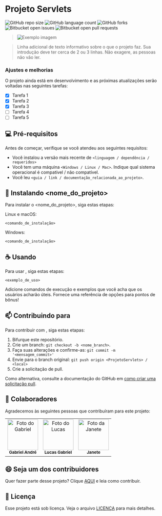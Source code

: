 # Projeto Servlets

![GitHub repo size](https://img.shields.io/github/repo-size/gabrielandre-math/ProjetoServlets?style=for-the-badge)
![GitHub language count](https://img.shields.io/github/languages/count/gabrielandre-math/ProjetoServlets?style=for-the-badge)
![GitHub forks](https://img.shields.io/github/forks/gabrielandre-math/ProjetoServlets?style=for-the-badge)
![Bitbucket open issues](https://img.shields.io/bitbucket/issues/gabrielandre-math/ProjetoServlets?style=for-the-badge)
![Bitbucket open pull requests](https://img.shields.io/bitbucket/pr-raw/gabrielandre-math/ProjetoServlets?style=for-the-badge)

> <img src="imagem.png" alt="Exemplo imagem">

> Linha adicional de texto informativo sobre o que o projeto faz. Sua introdução deve ter cerca de 2 ou 3 linhas. Não exagere, as pessoas não vão ler.

### Ajustes e melhorias

O projeto ainda está em desenvolvimento e as próximas atualizações serão voltadas nas seguintes tarefas:

- [x] Tarefa 1
- [x] Tarefa 2
- [x] Tarefa 3
- [ ] Tarefa 4
- [ ] Tarefa 5

## 💻 Pré-requisitos

Antes de começar, verifique se você atendeu aos seguintes requisitos:

- Você instalou a versão mais recente de `<linguagem / dependência / requeridos>`
- Você tem uma máquina `<Windows / Linux / Mac>`. Indique qual sistema operacional é compatível / não compatível.
- Você leu `<guia / link / documentação_relacionada_ao_projeto>`.

## 🚀 Instalando <nome_do_projeto>

Para instalar o <nome_do_projeto>, siga estas etapas:

Linux e macOS:

```
<comando_de_instalação>
```

Windows:

```
<comando_de_instalação>
```

## ☕ Usando <ProjetoServlets>

Para usar <ProjetoServlets>, siga estas etapas:

```
<exemplo_de_uso>
```

Adicione comandos de execução e exemplos que você acha que os usuários acharão úteis. Fornece uma referência de opções para pontos de bônus!

## 📫 Contribuindo para <ProjetoServlets>

Para contribuir com <ProjetoServlets>, siga estas etapas:

1. Bifurque este repositório.
2. Crie um branch: `git checkout -b <nome_branch>`.
3. Faça suas alterações e confirme-as: `git commit -m '<mensagem_commit>'`
4. Envie para o branch original: `git push origin <ProjetoServlets> / <local>`
5. Crie a solicitação de pull.

Como alternativa, consulte a documentação do GitHub em [como criar uma solicitação pull](https://help.github.com/en/github/collaborating-with-issues-and-pull-requests/creating-a-pull-request).

## 🤝 Colaboradores

Agradecemos às seguintes pessoas que contribuíram para este projeto:

<table>
  <tr>
    <td align="center">
      <a href="#" title="contribuidor">
        <img src="https://avatars.githubusercontent.com/u/60861872?s=400&u=49b2e6b1034e45f02529c6e165c41de8300ed350&v=4" width="100px;" alt="Foto do Gabriel"/><br>
        <sub>
          <b>Gabriel André</b>
        </sub>
      </a>
    </td>
    <td align="center">
      <a href="#" title="contribuidor">
        <img src="https://avatars.githubusercontent.com/u/100244425?v=4" width="100px;" alt="Foto do Lucas"/><br>
        <sub>
          <b>Lucas Gabriel</b>
        </sub>
      </a>
    </td>
    <td align="center">
      <a href="#" title="contribuidor">
        <img src="https://avatars.githubusercontent.com/u/115745238?v=4" width="100px;" alt="Foto da Janete"/><br>
        <sub>
          <b>Janete</b>
        </sub>
      </a>
    </td>
  </tr>
</table>

## 😄 Seja um dos contribuidores

Quer fazer parte desse projeto? Clique [AQUI](CONTRIBUTING.md) e leia como contribuir.

## 📝 Licença

Esse projeto está sob licença. Veja o arquivo [LICENÇA](LICENSE.md) para mais detalhes.
